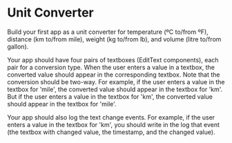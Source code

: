 # Unit Converter
Build your first app as a unit converter for temperature (ºC to/from ºF), distance (km to/from mile), weight (kg to/from lb), and volume (litre to/from gallon).

Your app should have four pairs of textboxes (EditText components), each pair for a conversion type. When the user enters a value in a textbox, the converted value should appear in the corresponding textbox. Note that the conversion should be two-way. For example, if the user enters a value in the textbox for 'mile', the converted value should appear in the textbox for 'km'. But if the user enters a value in the textbox for 'km', the converted value should appear in the textbox for 'mile'.

Your app should also log the text change events. For example, if the user enters a value in the textbox for 'km', you should write in the log that event (the textbox with changed value, the timestamp, and the changed value).
